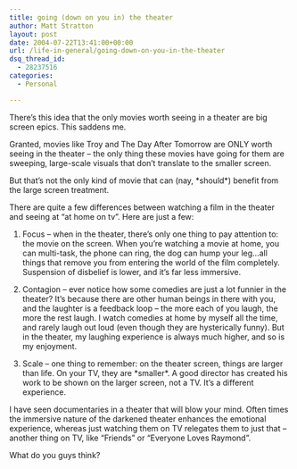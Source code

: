 ```yaml
---
title: going (down on you in) the theater
author: Matt Stratton
layout: post
date: 2004-07-22T13:41:00+00:00
url: /life-in-general/going-down-on-you-in-the-theater
dsq_thread_id:
  - 28237516
categories:
  - Personal

---
```

There&#8217;s this idea that the only movies worth seeing in a theater are big screen epics. This saddens me.

Granted, movies like Troy and The Day After Tomorrow are ONLY worth seeing in the theater &#8211; the only thing these movies have going for them are sweeping, large-scale visuals that don&#8217;t translate to the smaller screen.

But that&#8217;s not the only kind of movie that can (nay, \*should\*) benefit from the large screen treatment.

There are quite a few differences between watching a film in the theater and seeing at &#8220;at home on tv&#8221;. Here are just a few:

1) Focus &#8211; when in the theater, there&#8217;s only one thing to pay attention to: the movie on the screen. When you&#8217;re watching a movie at home, you can multi-task, the phone can ring, the dog can hump your leg&#8230;all things that remove you from entering the world of the film completely. Suspension of disbelief is lower, and it&#8217;s far less immersive.

2) Contagion &#8211; ever notice how some comedies are just a lot funnier in the theater? It&#8217;s because there are other human beings in there with you, and the laughter is a feedback loop &#8211; the more each of you laugh, the more the rest laugh. I watch comedies at home by myself all the time, and rarely laugh out loud (even though they are hysterically funny). But in the theater, my laughing experience is always much higher, and so is my enjoyment.

3) Scale &#8211; one thing to remember: on the theater screen, things are larger than life. On your TV, they are \*smaller\*. A good director has created his work to be shown on the larger screen, not a TV. It&#8217;s a different experience.

I have seen documentaries in a theater that will blow your mind. Often times the immersive nature of the darkened theater enhances the emotional experience, whereas just watching them on TV relegates them to just that &#8211; another thing on TV, like &#8220;Friends&#8221; or &#8220;Everyone Loves Raymond&#8221;.

What do you guys think?
